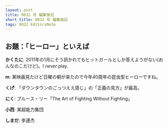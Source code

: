 ```yaml
---
layout: post
title: 0032 号 編集後記
short_title: 0032 号 編集後記
tags: 0032 EditorsNote
---
```



## お題：「ヒーロー」といえば

__かくたに__: 2011年の1月にそう訊かれてもヒットガールとしか答えようがない(おんなのこだけど)。I _never_ play.

__m__: 某映画見たけど日曜の朝が来たので今年40周年の昆虫型ヒーローですね。

__くげ__: 「ダウンタウンのごっつええ感じ」の「正義の見方」が最高。

__にく__: ブルース・リー「The Art of Fighting Without Fighting」

__小西__: 某超能力集団

__しまだ__: 李連杰



